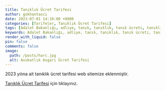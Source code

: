 ```yaml
---
title: Tanıklık Ücret Tarifesi
author: gokhantasci
date: 2023-07-01 14:10:00 +0800
categories: [Tarifeler, Tanıklık Ücret Tarifesi]
tags: [Adalet Bakanlığı, adliye, tanık, tanıklık, tanık ücreti, tanıklık ücret, tanık ucret, tanık ucreti, tanıklık ucretleri, adliyeci]
keywords: Adalet Bakanlığı, adliye, tanık, tanıklık, tanık ücreti, tanıklık ücret, tanık ucret, tanık ucreti, tanıklık ucretleri, adliyeci
render_with_liquid: false
pin: false
comments: false
image:
  path: /posts/harc.jpg
  alt: Avukatlık Asgari Ücret Tarifesi
---
```


2023 yılına ait tanıklık ücret tarifesi web sitemize eklenmiştir. 

[Tanıklık Ücret Tarifesi](https://www.adliyeci.com.tr/taniklikucret/) için tıklayınız.